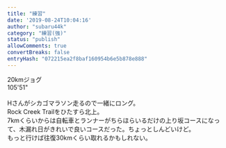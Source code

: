```yaml
---
title: "練習"
date: '2019-08-24T10:04:16'
author: "subaru44k"
category: "練習(強)"
status: "publish"
allowComments: true
convertBreaks: false
entryHash: "072215ea2f8baf160954b6e5b878e888"
---
```

20kmジョグ<br>
105'51"<br>
<br>
Hさんがシカゴマラソン走るので一緒にロング。<br>
Rock Creek Trailをひたすら北上。<br>
7kmくらいからは自転車とランナーがちらほらいるだけの上り坂コースになって、木漏れ日がきれいで良いコースだった。ちょっとしんどいけど。<br>
もっと行けば往復30kmくらい取れるかもしれない。
